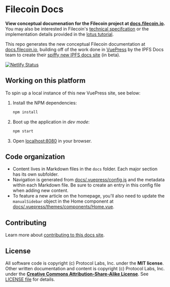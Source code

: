 # Filecoin Docs

**View conceptual documenation for the Filecoin project at [docs.filecoin.io](https://docs.filecoin.io/).** You may also be interested in Filecoin's [technical specifcation](https://filecoin-project.github.io/specs/) or the implementation details provided in the [lotus tutorial](https://lotu.sh).

This repo generates the new conceptual Filecoin documentation at [docs.filecoin.io](https://docs.filecoin.io/), building off of the work done in [VuePress](https://github.com/vuejs/vuepress) by the IPFS Docs team to create their [spiffy new IPFS docs site](https://docs-beta.ipfs.io/) (in beta).

[![Netlify Status](https://api.netlify.com/api/v1/badges/b3586cdd-c0e3-404c-b451-875025e0e990/deploy-status)](https://app.netlify.com/sites/filecoin-docs/deploys)

## Working on this platform

To spin up a local instance of this new VuePress site, see below:

1. Install the NPM dependencies:

   ```bash
   npm install
   ```

2. Boot up the application in _dev mode_:

   ```bash
   npm start
   ```

3. Open [localhost:8080](http://localhost:8080) in your browser.

## Code organization

- Content lives in Markdown files in the `docs` folder. Each major section has its own subfolder.
- Navigation is generated from [docs/.vuepress/config.js](https://github.com/filecoin-project/filecoin-docs/blob/master/docs/.vuepress/config.js) and the metadata within each Markdown file. Be sure to create an entry in this config file when adding new content.
- To feature a new article on the homepage, you'll also need to update the `manualSidebar` object in the Home component at [docs/.vuepress/themes/components/Home.vue](https://github.com/filecoin-project/filecoin-docs/blob/master/docs/.vuepress/theme/components/Home.vue).

## Contributing

Learn more about [contributing to this docs site](https://docs.filecoin.io/community/contribute/ways-to-contribute/#documentation).

## License

All software code is copyright (c) Protocol Labs, Inc. under the **MIT license**. Other written documentation and content is copyright (c) Protocol Labs, Inc. under the [**Creative Commons Attribution-Share-Alike License**](https://creativecommons.org/licenses/by/4.0/). See [LICENSE file](./LICENSE.md) for details.
